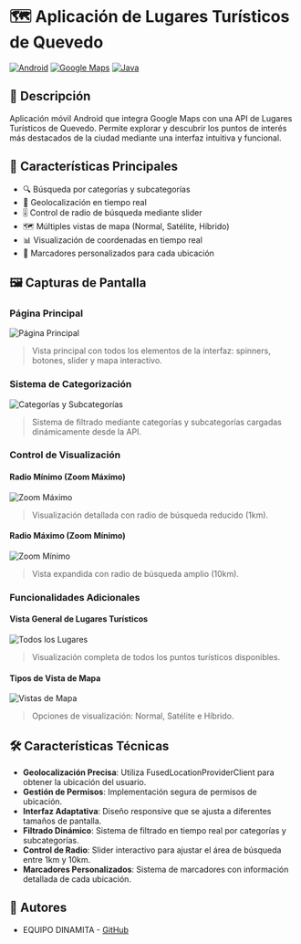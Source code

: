# 🗺️ Aplicación de Lugares Turísticos de Quevedo

[![Android](https://img.shields.io/badge/Android-3DDC84?style=for-the-badge&logo=android&logoColor=white)](https://www.android.com)
[![Google Maps](https://img.shields.io/badge/Google_Maps-4285F4?style=for-the-badge&logo=google-maps&logoColor=white)](https://developers.google.com/maps)
[![Java](https://img.shields.io/badge/Java-ED8B00?style=for-the-badge&logo=openjdk&logoColor=white)](https://www.java.com)

## 📱 Descripción

Aplicación móvil Android que integra Google Maps con una API de Lugares Turísticos de Quevedo. Permite explorar y descubrir los puntos de interés más destacados de la ciudad mediante una interfaz intuitiva y funcional.

## 🎯 Características Principales

- 🔍 Búsqueda por categorías y subcategorías
- 📍 Geolocalización en tiempo real
- 🎚️ Control de radio de búsqueda mediante slider
- 🗺️ Múltiples vistas de mapa (Normal, Satélite, Híbrido)
- 📊 Visualización de coordenadas en tiempo real
- 🎯 Marcadores personalizados para cada ubicación

## 🖼️ Capturas de Pantalla

### Página Principal
![Página Principal](https://github.com/user-attachments/assets/07ef21ca-3d5f-42a4-8d34-3dca7504c394)
> Vista principal con todos los elementos de la interfaz: spinners, botones, slider y mapa interactivo.

### Sistema de Categorización
![Categorías y Subcategorías](https://github.com/user-attachments/assets/c72bfcdc-99d2-4c9c-af67-fd6854c09cf4)
> Sistema de filtrado mediante categorías y subcategorías cargadas dinámicamente desde la API.

### Control de Visualización

#### Radio Mínimo (Zoom Máximo)
![Zoom Máximo](https://github.com/user-attachments/assets/b78aba91-508f-4dbc-970d-6a5101d857f7)
> Visualización detallada con radio de búsqueda reducido (1km).

#### Radio Máximo (Zoom Mínimo)
![Zoom Mínimo](https://github.com/user-attachments/assets/5c89c156-b260-4b17-b354-71ce36d2cc55)
> Vista expandida con radio de búsqueda amplio (10km).

### Funcionalidades Adicionales

#### Vista General de Lugares Turísticos
![Todos los Lugares](https://github.com/user-attachments/assets/86143b15-07bc-4761-93dd-5abce475920a)
> Visualización completa de todos los puntos turísticos disponibles.

#### Tipos de Vista de Mapa
![Vistas de Mapa](https://github.com/user-attachments/assets/f8e241f1-bf24-45ce-86c4-b12cc48742e4)
> Opciones de visualización: Normal, Satélite e Híbrido.

## 🛠️ Características Técnicas

- **Geolocalización Precisa**: Utiliza FusedLocationProviderClient para obtener la ubicación del usuario.
- **Gestión de Permisos**: Implementación segura de permisos de ubicación.
- **Interfaz Adaptativa**: Diseño responsive que se ajusta a diferentes tamaños de pantalla.
- **Filtrado Dinámico**: Sistema de filtrado en tiempo real por categorías y subcategorías.
- **Control de Radio**: Slider interactivo para ajustar el área de búsqueda entre 1km y 10km.
- **Marcadores Personalizados**: Sistema de marcadores con información detallada de cada ubicación.

## 👥 Autores

- EQUIPO DINAMITA - [GitHub](https://github.com/1207042191Dd)










